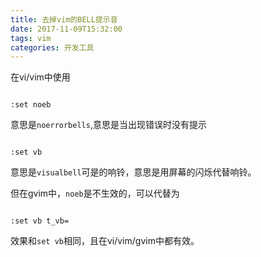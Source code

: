 ```yaml
---
title: 去掉vim的BELL提示音
date: 2017-11-09T15:32:00
tags: vim
categories: 开发工具
---
```



在vi/vim中使用

```

:set noeb

```

意思是`noerrorbells`,意思是当出现错误时没有提示

```

:set vb

```

意思是`visualbell`可是的响铃，意思是用屏幕的闪烁代替响铃。



但在gvim中，`noeb`是不生效的，可以代替为

```

:set vb t_vb=

```

效果和`set vb`相同，且在vi/vim/gvim中都有效。
    